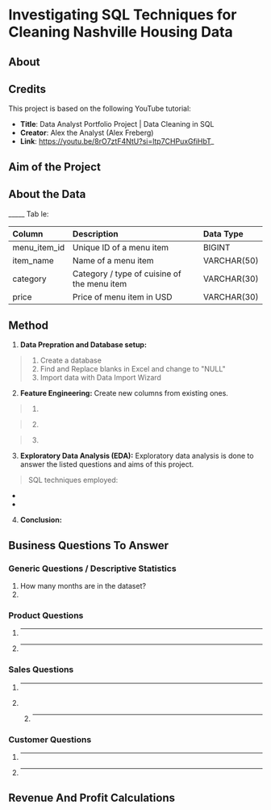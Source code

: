 #  Investigating SQL Techniques for Cleaning Nashville Housing Data 

## About

## Credits
This project is based on the following YouTube tutorial:
- **Title**: Data Analyst Portfolio Project | Data Cleaning in SQL 
- **Creator**: Alex the Analyst (Alex Freberg)
- **Link**: https://youtu.be/8rO7ztF4NtU?si=ltp7CHPuxGfiHbT_ 

## Aim of the Project

## About the Data

_____ Tab le:   

| Column                  | Description                             | Data Type      |
| :---------------------- | :-------------------------------------- | :------------- |
| menu_item_id            | Unique ID of a menu item                | BIGINT         |
| item_name               | Name of a menu item                     | VARCHAR(50)    |
| category                | Category / type of cuisine of the menu item| VARCHAR(30) |
| price                   | Price of menu item in USD               | VARCHAR(30)    |


## Method

1. **Data Prepration and Database setup:**   
> 1. Create a database
> 2. Find and Replace blanks in Excel and change to "NULL"
> 3. Import data with Data Import Wizard

2. **Feature Engineering:** Create new columns from existing ones. 

> 1.  

> 2.  

> 3.  

3. **Exploratory Data Analysis (EDA):** Exploratory data analysis is done to answer the listed questions and aims of this project.
> SQL techniques employed:
 - 
 - 

4. **Conclusion:**

## Business Questions To Answer

### Generic Questions / Descriptive Statistics

1. How many months are in the dataset?
2.  

### Product Questions

1. ----
2. ----

### Sales Questions

1. ----
2. 2. ---

### Customer Questions

1. ----
2. ----


## Revenue And Profit Calculations
